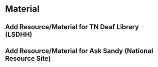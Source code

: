 # Material

## Add Resource/Material for TN Deaf Library (LSDHH)



## Add Resource/Material for Ask Sandy (National Resource Site)
